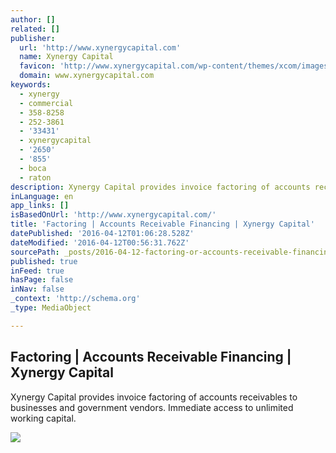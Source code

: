 ```yaml
---
author: []
related: []
publisher:
  url: 'http://www.xynergycapital.com'
  name: Xynergy Capital
  favicon: 'http://www.xynergycapital.com/wp-content/themes/xcom/images/favicon.ico'
  domain: www.xynergycapital.com
keywords:
  - xynergy
  - commercial
  - 358-8258
  - 252-3861
  - '33431'
  - xynergycapital
  - '2650'
  - '855'
  - boca
  - raton
description: Xynergy Capital provides invoice factoring of accounts receivables to businesses and government vendors. Immediate access to unlimited working capital.
inLanguage: en
app_links: []
isBasedOnUrl: 'http://www.xynergycapital.com/'
title: 'Factoring | Accounts Receivable Financing | Xynergy Capital'
datePublished: '2016-04-12T01:06:28.528Z'
dateModified: '2016-04-12T00:56:31.762Z'
sourcePath: _posts/2016-04-12-factoring-or-accounts-receivable-financing-or-xynergy-capital.md
published: true
inFeed: true
hasPage: false
inNav: false
_context: 'http://schema.org'
_type: MediaObject

---
```

<article style=""><h1>Factoring | Accounts Receivable Financing | Xynergy Capital</h1><p>Xynergy Capital provides invoice factoring of accounts receivables to businesses and government vendors. Immediate access to unlimited working capital.</p><img src="http://www.xynergycapital.com/wp-content/uploads/2013/09/home.jpg" /></article>